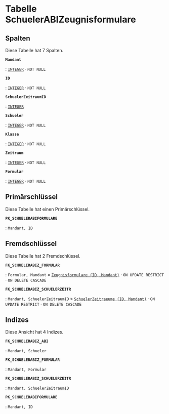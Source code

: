 # Tabelle **SchuelerABIZeugnisformulare**



## Spalten

Diese Tabelle hat 7 Spalten.

**`Mandant`**

:   [`INTEGER`](https://firebirdsql.org/file/documentation/html/en/refdocs/fblangref40/firebird-40-language-reference.html#fblangref40-datatypes-inttypes) · `NOT NULL`

    

**`ID`**

:   [`INTEGER`](https://firebirdsql.org/file/documentation/html/en/refdocs/fblangref40/firebird-40-language-reference.html#fblangref40-datatypes-inttypes) · `NOT NULL`

    

**`SchuelerZeitraumID`**

:   [`INTEGER`](https://firebirdsql.org/file/documentation/html/en/refdocs/fblangref40/firebird-40-language-reference.html#fblangref40-datatypes-inttypes)

    

**`Schueler`**

:   [`INTEGER`](https://firebirdsql.org/file/documentation/html/en/refdocs/fblangref40/firebird-40-language-reference.html#fblangref40-datatypes-inttypes) · `NOT NULL`

    

**`Klasse`**

:   [`INTEGER`](https://firebirdsql.org/file/documentation/html/en/refdocs/fblangref40/firebird-40-language-reference.html#fblangref40-datatypes-inttypes) · `NOT NULL`

    

**`Zeitraum`**

:   [`INTEGER`](https://firebirdsql.org/file/documentation/html/en/refdocs/fblangref40/firebird-40-language-reference.html#fblangref40-datatypes-inttypes) · `NOT NULL`

    

**`Formular`**

:   [`INTEGER`](https://firebirdsql.org/file/documentation/html/en/refdocs/fblangref40/firebird-40-language-reference.html#fblangref40-datatypes-inttypes) · `NOT NULL`

    

## Primärschlüssel

Diese Tabelle hat einen Primärschlüssel.

**`PK_SCHUELERABIFORMULARE`**

:   `Mandant, ID`

    

## Fremdschlüssel

Diese Tabelle hat 2 Fremdschlüssel.

**`FK_SCHUELERABIZ_FORMULAR`**

:   `Formular, Mandant` » [`Zeugnisformulare (ID, Mandant)`](../../tables/zeugnisformulare) · `ON UPDATE RESTRICT` · `ON DELETE CASCADE`

    

**`FK_SCHUELERABIZ_SCHUELERZEITR`**

:   `Mandant, SchuelerZeitraumID` » [`SchuelerZeitraeume (ID, Mandant)`](../../tables/schuelerzeitraeume) · `ON UPDATE RESTRICT` · `ON DELETE CASCADE`

    

## Indizes

Diese Ansicht hat 4 Indizes.

**`FK_SCHUELERABIZ_ABI`**

:   `Mandant, Schueler`

    

**`FK_SCHUELERABIZ_FORMULAR`**

:   `Mandant, Formular`

    

**`FK_SCHUELERABIZ_SCHUELERZEITR`**

:   `Mandant, SchuelerZeitraumID`

    

**`PK_SCHUELERABIFORMULARE`**

:   `Mandant, ID`

    
